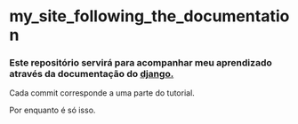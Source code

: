 # my_site_following_the_documentation

### Este repositório servirá para acompanhar meu aprendizado através da documentação do <a href="https://docs.djangoproject.com/pt-br/3.2/intro/tutorial01/">django.</a>
Cada commit corresponde a uma parte do tutorial.

Por enquanto é só isso.
